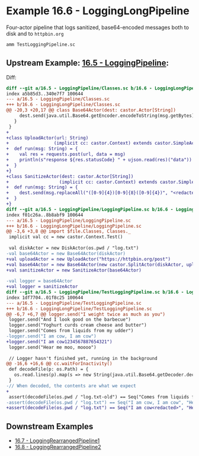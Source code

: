 # Example 16.6 - LoggingLongPipeline
Four-actor pipeline that logs sanitized, base64-encoded messages both to disk
and to `httpbin.org`

```bash
amm TestLoggingPipeline.sc
```


## Upstream Example: [16.5 - LoggingPipeline](https://github.com/handsonscala/handsonscala/tree/v1/examples/16.5%20-%20LoggingPipeline):
Diff:
```diff
diff --git a/16.5 - LoggingPipeline/Classes.sc b/16.6 - LoggingLongPipeline/Classes.sc
index a5b85d3..340e7f7 100644
--- a/16.5 - LoggingPipeline/Classes.sc	
+++ b/16.6 - LoggingLongPipeline/Classes.sc	
@@ -20,3 +20,17 @@ class Base64Actor(dest: castor.Actor[String])
     dest.send(java.util.Base64.getEncoder.encodeToString(msg.getBytes))
   }
 }
+
+class UploadActor(url: String)
+                 (implicit cc: castor.Context) extends castor.SimpleActor[String]{
+  def run(msg: String) = {
+    val res = requests.post(url, data = msg)
+    println(s"response ${res.statusCode} " + ujson.read(res)("data"))
+  }
+}
+class SanitizeActor(dest: castor.Actor[String])
+                   (implicit cc: castor.Context) extends castor.SimpleActor[String]{
+  def run(msg: String) = {
+    dest.send(msg.replaceAll("([0-9]{4})[0-9]{8}([0-9]{4})", "<redacted>"))
+  }
+}
diff --git a/16.5 - LoggingPipeline/LoggingPipeline.sc b/16.6 - LoggingLongPipeline/LoggingPipeline.sc
index f01c26a..8b8abf9 100644
--- a/16.5 - LoggingPipeline/LoggingPipeline.sc	
+++ b/16.6 - LoggingLongPipeline/LoggingPipeline.sc	
@@ -3,6 +3,8 @@ import $file.Classes, Classes._
 implicit val cc = new castor.Context.Test()
 
 val diskActor = new DiskActor(os.pwd / "log.txt")
-val base64Actor = new Base64Actor(diskActor)
+val uploadActor = new UploadActor("https://httpbin.org/post")
+val base64Actor = new Base64Actor(new castor.SplitActor(diskActor, uploadActor))
+val sanitizeActor = new SanitizeActor(base64Actor)
 
-val logger = base64Actor
+val logger = sanitizeActor
diff --git a/16.5 - LoggingPipeline/TestLoggingPipeline.sc b/16.6 - LoggingLongPipeline/TestLoggingPipeline.sc
index 1df7704..01f8c25 100644
--- a/16.5 - LoggingPipeline/TestLoggingPipeline.sc	
+++ b/16.6 - LoggingLongPipeline/TestLoggingPipeline.sc	
@@ -6,7 +6,7 @@ logger.send("I weight twice as much as you")
 logger.send("And I look good on the barbecue")
 logger.send("Yoghurt curds cream cheese and butter")
 logger.send("Comes from liquids from my udder")
-logger.send("I am cow, I am cow")
+logger.send("I am cow1234567887654321")
 logger.send("Hear me moo, moooo")
 
 // Logger hasn't finished yet, running in the background
@@ -16,6 +16,6 @@ cc.waitForInactivity()
 def decodeFile(p: os.Path) = {
   os.read.lines(p).map(s => new String(java.util.Base64.getDecoder.decode(s)))
 }
-// When decoded, the contents are what we expect
+
 assert(decodeFile(os.pwd / "log.txt-old") == Seq("Comes from liquids from my udder"))
-assert(decodeFile(os.pwd / "log.txt") == Seq("I am cow, I am cow", "Hear me moo, moooo"))
+assert(decodeFile(os.pwd / "log.txt") == Seq("I am cow<redacted>", "Hear me moo, moooo"))
```
## Downstream Examples

- [16.7 - LoggingRearrangedPipeline1](https://github.com/handsonscala/handsonscala/tree/v1/examples/16.7%20-%20LoggingRearrangedPipeline1)
- [16.8 - LoggingRearrangedPipeline2](https://github.com/handsonscala/handsonscala/tree/v1/examples/16.8%20-%20LoggingRearrangedPipeline2)